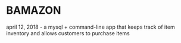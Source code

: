 # BAMAZON
april 12, 2018 - a mysql + command-line app that keeps track of item inventory and allows customers to purchase items
